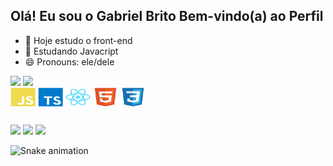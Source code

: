## Olá! Eu sou o Gabriel Brito Bem-vindo(a) ao Perfil
- 🔭 Hoje estudo o front-end
- 🌱 Estudando  Javacript
- 😄 Pronouns: ele/dele

<div>
<img height="180em" src="https://github-readme-stats.vercel.app/api?username=GabrielBrito&show_icons=true&theme=dark&include_all_commits=true&count_private=true"/>
  <img height="180em" src="https://github-readme-stats.vercel.app/api/top-langs/?username=GabrielBrito&layout=compact&langs_count=16&theme=dark"/>
</div>

<div>
  <img align="center" alt="Rafa-Js" height="30" width="40" src="https://raw.githubusercontent.com/devicons/devicon/master/icons/javascript/javascript-plain.svg">
  <img align="center" alt="Rafa-Ts" height="30" width="40" src="https://raw.githubusercontent.com/devicons/devicon/master/icons/typescript/typescript-plain.svg">
  <img align="center" alt="Rafa-React" height="30" width="40" src="https://raw.githubusercontent.com/devicons/devicon/master/icons/react/react-original.svg">
  <img align="center" alt="Rafa-HTML" height="30" width="40" src="https://raw.githubusercontent.com/devicons/devicon/master/icons/html5/html5-original.svg">
  <img align="center" alt="Rafa-CSS" height="30" width="40" src="https://raw.githubusercontent.com/devicons/devicon/master/icons/css3/css3-original.svg">
</div>

##
  
<div>
<a href="https://discord.gg/" target="_blank"><img src="https://img.shields.io/badge/Discord-7289DA?style=for-the-badge&logo= discord&logoColor=white" target="_blank"></a>
  <a href = "mailto:fisiogabriel@gmail.com"><img src="https://img.shields.io/badge/Gmail-D14836?style=for-the-badge&logo=gmail&logoColor=white"target="_blank"></a>
  <a href= "https://www.linkedin.com/in/britogc"target="_blank"><img src="https://img.shields.io/badge/-LinkedIn-%230077B5?style=for-the-badge&logo=linkedin&logoColor=white"target="_blank"></a>   


 
 
   ![Snake animation](https://github.com/Britogc/Britogc/blob/output/github-contribution-grid-snake.svg)

</div>
